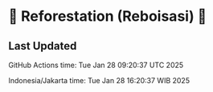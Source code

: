 
# 🌳 Reforestation (Reboisasi) 🌲

## Last Updated

GitHub Actions time: Tue Jan 28 09:20:37 UTC 2025

Indonesia/Jakarta time: Tue Jan 28 16:20:37 WIB 2025
